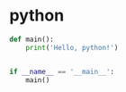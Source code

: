 # python

```python
def main():
    print('Hello, python!')


if __name__ == '__main__':
    main()
```

